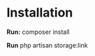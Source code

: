 <h1>Installation</h1>
<p><strong>Run:</strong> composer install</p>
<p><strong>Run</strong> php artisan storage:link

